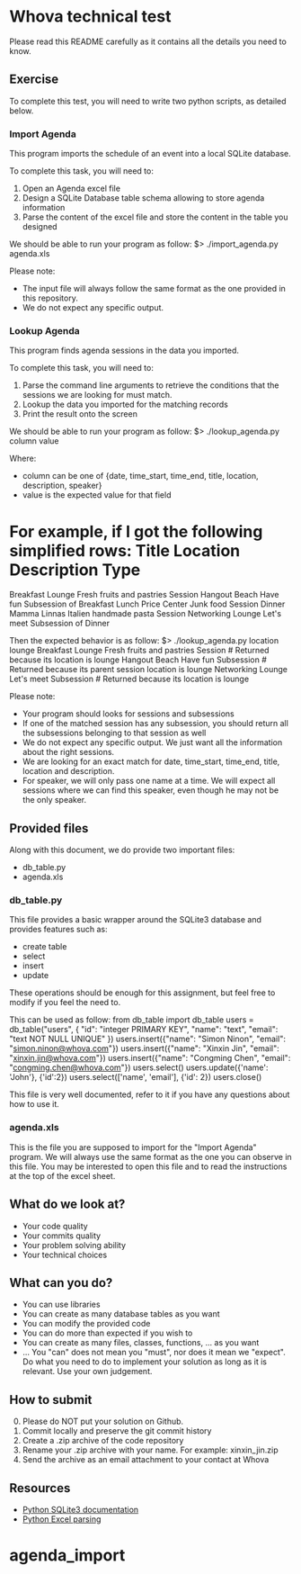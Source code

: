 # Whova technical test
Please read this README carefully as it contains all the details you need to know.



## Exercise
To complete this test, you will need to write two python scripts, as detailed below.



### Import Agenda
This program imports the schedule of an event into a local SQLite database.

To complete this task, you will need to:
1. Open an Agenda excel file
2. Design a SQLite Database table schema allowing to store agenda information
3. Parse the content of the excel file and store the content in the table you designed

We should be able to run your program as follow:
$> ./import_agenda.py agenda.xls

Please note:
* The input file will always follow the same format as the one provided in this repository.
* We do not expect any specific output.



### Lookup Agenda
This program finds agenda sessions in the data you imported.

To complete this task, you will need to:
1. Parse the command line arguments to retrieve the conditions that the sessions we are looking for must match.
2. Lookup the data you imported for the matching records
3. Print the result onto the screen

We should be able to run your program as follow:
$> ./lookup_agenda.py column value

Where:
* column can be one of {date, time_start, time_end, title, location, description, speaker}
* value is the expected value for that field

For example, if I got the following simplified rows:
Title	     Location 	  Description		    Type
===========================================================================
Breakfast    Lounge	  Fresh fruits and pastries Session
Hangout	     Beach	  Have fun		    Subsession of Breakfast
Lunch	     Price Center Junk food    	   	    Session
Dinner	     Mamma Linnas Italien handmade pasta    Session
Networking   Lounge	  Let's meet		    Subsession of Dinner

Then the expected behavior is as follow:
$> ./lookup_agenda.py location lounge
Breakfast   Lounge    	  Fresh fruits and pastries Session	  # Returned because its location is lounge 
Hangout	    Beach	  Have fun		    Subsession    # Returned because its parent session location is lounge
Networking  Lounge	  Let's meet   	   	    Subsession	  # Returned because its location is lounge

Please note:
* Your program should looks for sessions and subsessions
* If one of the matched session has any subsession, you should return all the subsessions belonging to that session as well
* We do not expect any specific output. We just want all the information about the right sessions.
* We are looking for an exact match for date, time_start, time_end, title, location and description.
* For speaker, we will only pass one name at a time. We will expect all sessions where we can find this speaker, even though he may not be the only speaker.



## Provided files
Along with this document, we do provide two important files:
* db_table.py
* agenda.xls



### db_table.py
This file provides a basic wrapper around the SQLite3 database and provides features such as:
* create table
* select
* insert
* update

These operations should be enough for this assignment, but feel free to modify if you feel the need to.

This can be used as follow:
from db_table import db_table
users = db_table("users", { "id": "integer PRIMARY KEY", "name": "text", "email": "text NOT NULL UNIQUE" })
users.insert({"name": "Simon Ninon", "email": "simon.ninon@whova.com"})
users.insert({"name": "Xinxin Jin", "email": "xinxin.jin@whova.com"})
users.insert({"name": "Congming Chen", "email": "congming.chen@whova.com"})
users.select()
users.update({'name': 'John'}, {'id':2})
users.select(['name', 'email'], {'id': 2})
users.close()

This file is very well documented, refer to it if you have any questions about how to use it.



### agenda.xls
This is the file you are supposed to import for the "Import Agenda" program.
We will always use the same format as the one you can observe in this file.
You may be interested to open this file and to read the instructions at the top of the excel sheet.



## What do we look at?
* Your code quality
* Your commits quality
* Your problem solving ability
* Your technical choices



## What can you do?
* You can use libraries
* You can create as many database tables as you want
* You can modify the provided code
* You can do more than expected if you wish to
* You can create as many files, classes, functions, ... as you want
* ...
You "can" does not mean you "must", nor does it mean we "expect".
Do what you need to do to implement your solution as long as it is relevant.
Use your own judgement.


## How to submit
0. Please do NOT put your solution on Github. 
1. Commit locally and preserve the git commit history
2. Create a .zip archive of the code repository
3. Rename your .zip archive with your name. For example: xinxin_jin.zip
3. Send the archive as an email attachment to your contact at Whova


## Resources
* [Python SQLite3 documentation](https://docs.python.org/2/library/sqlite3.html)
* [Python Excel parsing](https://github.com/python-excel/xlrd)
# agenda_import
